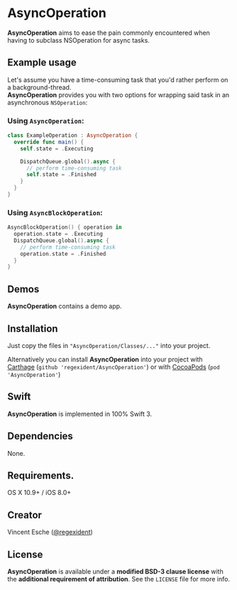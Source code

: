 # AsyncOperation

**AsyncOperation** aims to ease the pain commonly encountered when having to subclass NSOperation for async tasks.

## Example usage

Let's assume you have a time-consuming task that you'd rather perform on a background-thread.  
**AsyncOperation** provides you with two options for wrapping said task in an asynchronous `NSOperation`:

### Using `AsyncOperation`:

```swift
class ExampleOperation : AsyncOperation {
  override func main() {
    self.state = .Executing

    DispatchQueue.global().async {
      // perform time-consuming task
      self.state = .Finished
    }
  }
}
```

### Using `AsyncBlockOperation`:

```swift
AsyncBlockOperation() { operation in
  operation.state = .Executing
  DispatchQueue.global().async {
    // perform time-consuming task
    operation.state = .Finished
  }
}
```

## Demos

**AsyncOperation** contains a demo app.

## Installation

Just copy the files in `"AsyncOperation/Classes/..."` into your project.

Alternatively you can install **AsyncOperation** into your project with [Carthage][1] (`github 'regexident/AsyncOperation'`) or with [CocoaPods][2] (`pod 'AsyncOperation'`)

## Swift

**AsyncOperation** is implemented in 100% Swift 3.

## Dependencies

None.

## Requirements.

OS X 10.9+ / iOS 8.0+

## Creator

Vincent Esche ([@regexident][3])

## License

**AsyncOperation** is available under a **modified BSD-3 clause license** with the **additional requirement of attribution**. See the `LICENSE` file for more info.

[1]:	https://github.com/Carthage/Carthage
[2]:	http://cocoapods.org/
[3]:	http://twitter.com/regexident

